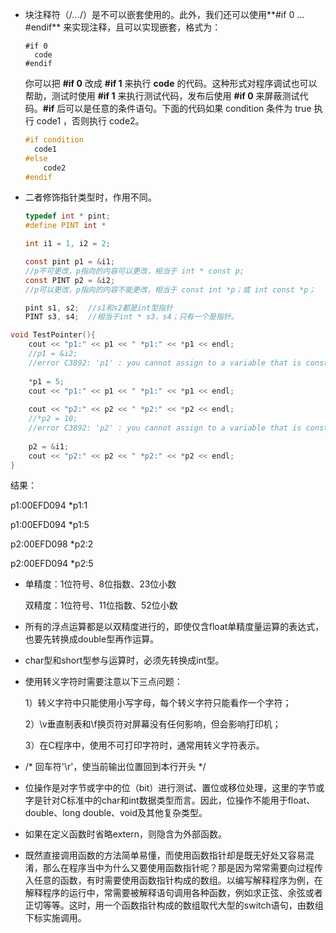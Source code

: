 - 块注释符（/*...*/）是不可以嵌套使用的。此外，我们还可以使用**#if 0 ... #endif** 来实现注释，且可以实现嵌套，格式为：

  ```
  #if 0  
  	code
  #endif
  ```

  你可以把 **#if 0** 改成 **#if 1** 来执行 **code** 的代码。这种形式对程序调试也可以帮助，测试时使用 **#if 1** 来执行测试代码，发布后使用 **#if 0** 来屏蔽测试代码。**#if** 后可以是任意的条件语句。下面的代码如果 condition 条件为 true 执行 code1 ，否则执行 code2。

  ```c
  #if condition 
  	code1
  #else 
      code2
  #endif 
  ```

- 二者修饰指针类型时，作用不同。

  ```c
  typedef int * pint;
  #define PINT int * 
  
  int i1 = 1, i2 = 2; 
  
  const pint p1 = &i1;  
  //p不可更改，p指向的内容可以更改，相当于 int * const p;
  const PINT p2 = &i2;  
  //p可以更改，p指向的内容不能更改，相当于 const int *p；或 int const *p； 
  
  pint s1, s2;  //s1和s2都是int型指针
  PINT s3, s4;  //相当于int * s3，s4；只有一个是指针。
  ```

  

```c
void TestPointer(){  
    cout << "p1:" << p1 << " *p1:" << *p1 << endl;  
    //p1 = &i2;   
    //error C3892: 'p1' : you cannot assign to a variable that is const  
    
    *p1 = 5;  
    cout << "p1:" << p1 << " *p1:" << *p1 << endl;   
    
    cout << "p2:" << p2 << " *p2:" << *p2 << endl;  
    //*p2 = 10;   
    //error C3892: 'p2' : you cannot assign to a variable that is const  
    
    p2 = &i1;  
    cout << "p2:" << p2 << " *p2:" << *p2 << endl;
}
```

结果：

p1:00EFD094 *p1:1

p1:00EFD094 *p1:5

p2:00EFD098 *p2:2

p2:00EFD094 *p2:5 



- 单精度：1位符号、8位指数、23位小数

  双精度：1位符号、11位指数、52位小数 

  

- 所有的浮点运算都是以双精度进行的，即使仅含float单精度量运算的表达式，也要先转换成double型再作运算。 

- char型和short型参与运算时，必须先转换成int型。 

- 使用转义字符时需要注意以下三点问题：

  1）转义字符中只能使用小写字母，每个转义字符只能看作一个字符；

  2）\v垂直制表和\f换页符对屏幕没有任何影响，但会影响打印机；

  3）在C程序中，使用不可打印字符时，通常用转义字符表示。 

  

- /* 回车符'\r'，使当前输出位置回到本行开头 */ 
- 位操作是对字节或字中的位（bit）进行测试、置位或移位处理，这里的字节或字是针对C标准中的char和int数据类型而言。因此，位操作不能用于float、double、long double、void及其他复杂类型。 
- 如果在定义函数时省略extern，则隐含为外部函数。 
- 既然直接调用函数的方法简单易懂，而使用函数指针却是既无好处又容易混淆，那么在程序当中为什么又要使用函数指针呢？那是因为常常需要向过程传入任意的函数，有时需要使用函数指针构成的数组。以编写解释程序为例，在解释程序的运行中，常需要被解释语句调用各种函数，例如求正弦、余弦或者正切等等。这时，用一个函数指针构成的数组取代大型的switch语句，由数组下标实施调用。